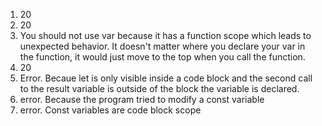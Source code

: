 1. 20
2. 20
3. You should not use var because it has a function scope which leads to unexpected behavior. It doesn't matter where you declare your var in the function, it would just move to the top when you call the function.
4. 20
5. Error. Becaue let is only visible inside a code block and the second call to the result variable is outside of the block the variable is declared. 
6. error. Because the program tried to modify a const variable
7. error. Const variables are code block scope

